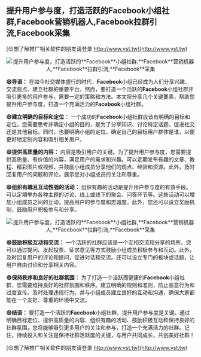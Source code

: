 ## **提升用户参与度，打造活跃的**Facebook**小组社群,**Facebook**营销机器人,**Facebook**拉群引流,**Facebook**采集**

[😍想了解推广相关软件的朋友请登录 http://www.vst.tw](http://www.vst.tw)

 <center><img src="https://vst.tw/MP4/tuiguang/png/7.png" alt="提升用户参与度，打造活跃的**Facebook**小组社群,**Facebook**营销机器人,**Facebook**拉群引流,**Facebook**采集"></center>

**😄导语：**
在如今社交媒体盛行的时代，**Facebook**小组已经成为人们分享兴趣、交流观点、建立社群的重要平台。然而，要打造一个活跃的**Facebook**小组社群并吸引更多的用户参与，需要一定的策略和方法。本文将分享几个关键要素，帮助您提升用户参与度，打造一个充满活力的**Facebook**小组社群。

**😄建立明确的目标和定位：**
一个成功的**Facebook**小组社群应该有明确的目标和定位。您需要思考并确定小组的目的，是为了分享知识、讨论特定话题、促进社交还是其他目标。同时，也要明确小组的定位，确定自己的目标用户群体是谁，以便更好地定制内容和吸引相关用户。

**😄提供高质量的内容：**
内容是吸引用户的关键。为了提升用户参与度，您需要提供高质量、有价值的内容，满足用户的需求和兴趣。可以定期发布有趣的文章、教程、精彩图片或视频，并鼓励小组成员分享他们的观点、经验和资源。此外，及时回复用户的问题和评论，展示您对小组成员的关注和尊重。

**😄组织有趣且互动性强的活动：**
组织有趣的活动是提升用户参与度的有效手段。可以定期举办各种主题的讨论、线上或线下的聚会、问答环节等。这些活动可以增加小组成员之间的互动，提高用户的参与度和忠诚度。此外，您还可以设立奖励机制，鼓励用户积极参与和分享。

 <center><img src="https://vst.tw/MP4/tuiguang/png/1.png" alt="提升用户参与度，打造活跃的**Facebook**小组社群,**Facebook**营销机器人,**Facebook**拉群引流,**Facebook**采集"></center>

**😄鼓励积极互动和交流：**
一个活跃的社群应该是一个互相交流和分享的场所。您可以通过提问、发起投票、征求意见等方式鼓励小组成员积极参与和互动。此外，及时回复用户的评论和提问，促进对话和交流。还可以设立专门的板块或话题，让用户自由讨论和分享相关内容。

**😄保持秩序和良好的社群氛围：**
为了打造一个活跃而健康的**Facebook**小组社群，您需要维持良好的社群氛围和秩序。建立明确的规则和准则，防止恶意行为和过度宣传。及时处理违规行为，并与小组成员建立良好的互动和沟通，确保大家都能在一个友好、尊重的环境中交流。

**😄结语：**
要打造一个活跃的**Facebook**小组社群，提升用户参与度是关键。通过明确目标定位、提供高质量的内容、组织有趣的活动、鼓励积极互动和保持良好的社群氛围，您将能够吸引更多用户的关注和参与，打造一个充满活力的社群。记住，持续投入和关注是保持社群活跃度的关键，与用户共同成长，共创美好社群！

[😍想了解推广相关软件的朋友请登录 http://www.vst.tw](http://www.vst.tw)



